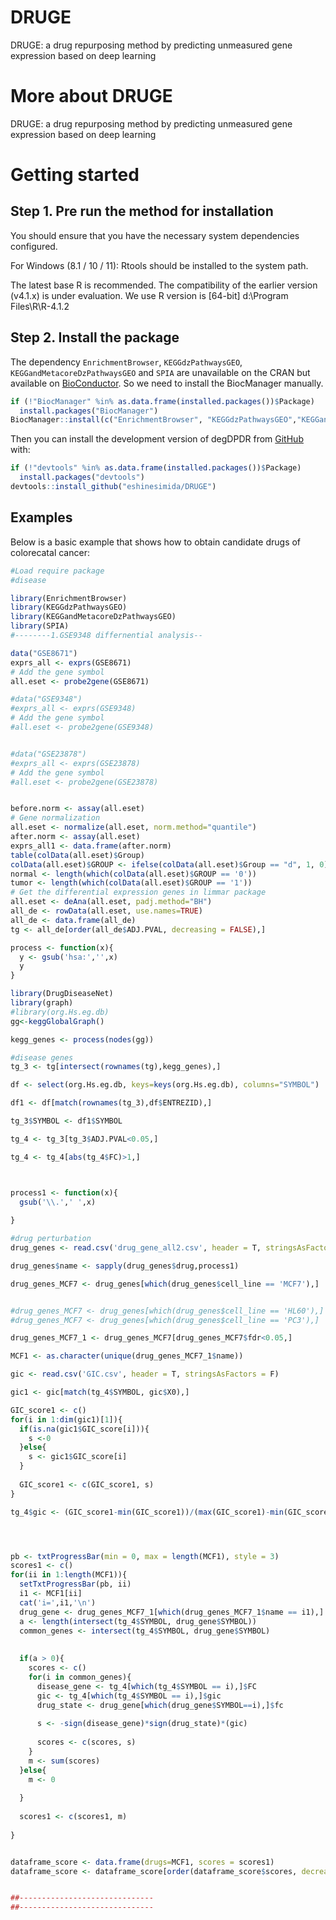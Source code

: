 # DRUGE
DRUGE: a drug repurposing method by predicting unmeasured gene expression based on deep learning

# More about DRUGE
DRUGE: a drug repurposing method by predicting unmeasured gene expression based on deep learning

# Getting started

## Step 1. Pre run the method for installation

You should ensure that you have the necessary system dependencies configured.

For Windows (8.1 / 10 / 11): Rtools should be installed to the system path.

The latest base R is recommended. The compatibility of the earlier version (v4.1.x) is under evaluation.
We use R version is [64-bit] d:\Program Files\R\R-4.1.2

## Step 2. Install the package
The dependency `EnrichmentBrowser`, `KEGGdzPathwaysGEO`, `KEGGandMetacoreDzPathwaysGEO` and `SPIA` are unavailable on the CRAN but available on [BioConductor](https://www.bioconductor.org/). So we need to install the BiocManager manually. 

``` r
if (!"BiocManager" %in% as.data.frame(installed.packages())$Package)
  install.packages("BiocManager")
BiocManager::install(c("EnrichmentBrowser", "KEGGdzPathwaysGEO","KEGGandMetacoreDzPathwaysGEO","SPIA"))
```

Then you can install the development version of degDPDR from [GitHub](https://github.com/) with:

``` r
if (!"devtools" %in% as.data.frame(installed.packages())$Package)
  install.packages("devtools")
devtools::install_github("eshinesimida/DRUGE")

```
## Examples

Below is a basic example that shows how to obtain candidate drugs of colorecatal cancer:

``` r
#Load require package
#disease

library(EnrichmentBrowser)
library(KEGGdzPathwaysGEO)
library(KEGGandMetacoreDzPathwaysGEO)
library(SPIA)
#--------1.GSE9348 differnential analysis--

data("GSE8671")
exprs_all <- exprs(GSE8671)
# Add the gene symbol
all.eset <- probe2gene(GSE8671)

#data("GSE9348")
#exprs_all <- exprs(GSE9348)
# Add the gene symbol
#all.eset <- probe2gene(GSE9348)


#data("GSE23878")
#exprs_all <- exprs(GSE23878)
# Add the gene symbol
#all.eset <- probe2gene(GSE23878)


before.norm <- assay(all.eset)
# Gene normalization
all.eset <- normalize(all.eset, norm.method="quantile")
after.norm <- assay(all.eset)
exprs_all1 <- data.frame(after.norm)
table(colData(all.eset)$Group)
colData(all.eset)$GROUP <- ifelse(colData(all.eset)$Group == "d", 1, 0)
normal <- length(which(colData(all.eset)$GROUP == '0'))
tumor <- length(which(colData(all.eset)$GROUP == '1'))
# Get the differential expression genes in limmar package
all.eset <- deAna(all.eset, padj.method="BH")
all_de <- rowData(all.eset, use.names=TRUE)
all_de <- data.frame(all_de)
tg <- all_de[order(all_de$ADJ.PVAL, decreasing = FALSE),]

process <- function(x){
  y <- gsub('hsa:','',x)
  y
}

library(DrugDiseaseNet)
library(graph)
#library(org.Hs.eg.db)
gg<-keggGlobalGraph()

kegg_genes <- process(nodes(gg))

#disease genes
tg_3 <- tg[intersect(rownames(tg),kegg_genes),]

df <- select(org.Hs.eg.db, keys=keys(org.Hs.eg.db), columns="SYMBOL")

df1 <- df[match(rownames(tg_3),df$ENTREZID),]

tg_3$SYMBOL <- df1$SYMBOL

tg_4 <- tg_3[tg_3$ADJ.PVAL<0.05,]

tg_4 <- tg_4[abs(tg_4$FC)>1,]



process1 <- function(x){
  gsub('\\.',' ',x)
  
}

#drug perturbation
drug_genes <- read.csv('drug_gene_all2.csv', header = T, stringsAsFactors = F)

drug_genes$name <- sapply(drug_genes$drug,process1)

drug_genes_MCF7 <- drug_genes[which(drug_genes$cell_line == 'MCF7'),]


#drug_genes_MCF7 <- drug_genes[which(drug_genes$cell_line == 'HL60'),]
#drug_genes_MCF7 <- drug_genes[which(drug_genes$cell_line == 'PC3'),]

drug_genes_MCF7_1 <- drug_genes_MCF7[drug_genes_MCF7$fdr<0.05,]

MCF1 <- as.character(unique(drug_genes_MCF7_1$name))

gic <- read.csv('GIC.csv', header = T, stringsAsFactors = F)

gic1 <- gic[match(tg_4$SYMBOL, gic$X0),]

GIC_score1 <- c()
for(i in 1:dim(gic1)[1]){
  if(is.na(gic1$GIC_score[i])){
    s <-0
  }else{
    s <- gic1$GIC_score[i]
  }
  
  GIC_score1 <- c(GIC_score1, s)
}

tg_4$gic <- (GIC_score1-min(GIC_score1))/(max(GIC_score1)-min(GIC_score1))




pb <- txtProgressBar(min = 0, max = length(MCF1), style = 3)
scores1 <- c()
for(ii in 1:length(MCF1)){
  setTxtProgressBar(pb, ii)
  i1 <- MCF1[ii]
  cat('i=',i1,'\n')
  drug_gene <- drug_genes_MCF7_1[which(drug_genes_MCF7_1$name == i1),]
  a <- length(intersect(tg_4$SYMBOL, drug_gene$SYMBOL))
  common_genes <- intersect(tg_4$SYMBOL, drug_gene$SYMBOL)
  
  
  if(a > 0){
    scores <- c()
    for(i in common_genes){
      disease_gene <- tg_4[which(tg_4$SYMBOL == i),]$FC
      gic <- tg_4[which(tg_4$SYMBOL == i),]$gic
      drug_state <- drug_gene[which(drug_gene$SYMBOL==i),]$fc
    
      s <- -sign(disease_gene)*sign(drug_state)*(gic)
      
      scores <- c(scores, s)
    }
    m <- sum(scores)
  }else{
    m <- 0
    
  }
  
  scores1 <- c(scores1, m)
  
}


dataframe_score <- data.frame(drugs=MCF1, scores = scores1)
dataframe_score <- dataframe_score[order(dataframe_score$scores, decreasing = T),]


##------------------------------
##------------------------------


